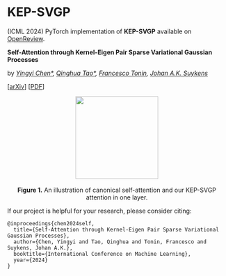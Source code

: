 # KEP-SVGP
(ICML 2024) PyTorch implementation of **KEP-SVGP** available on [OpenReview](https://openreview.net/forum?id=4RqG4K5UwL).

**Self-Attention through Kernel-Eigen Pair Sparse Variational Gaussian Processes**

by *[Yingyi Chen*](https://yingyichen-cyy.github.io/),
[Qinghua Tao*](https://qinghua-tao.github.io/), 
[Francesco Tonin](https://taralloc.github.io/), 
[Johan A.K. Suykens](https://www.esat.kuleuven.be/sista/members/suykens.html)*

[[arXiv](https://arxiv.org/abs/2402.01476)]
[[PDF](https://openreview.net/forum?id=4RqG4K5UwL)]
<!-- [[Video](https://nips.cc/virtual/2023/poster/71144)] -->
<!-- [[Poster](https://yingyichen-cyy.github.io/Primal-Attention/resrc/poster.pdf)] -->
<!-- [[Project Page](https://yingyichen-cyy.github.io/Primal-Attention/)] -->

<p align="center">
<img src="./img/pipeline.jpg" height = "190" alt="" align=center />
<br><br>
<b>Figure 1.</b> An illustration of canonical self-attention and our KEP-SVGP attention in one layer.
</p>

If our project is helpful for your research, please consider citing:
``` 
@inproceedings{chen2024self,
  title={Self-Attention through Kernel-Eigen Pair Sparse Variational Gaussian Processes},
  author={Chen, Yingyi and Tao, Qinghua and Tonin, Francesco and Suykens, Johan A.K.},
  booktitle={International Conference on Machine Learning},
  year={2024}
}
```

